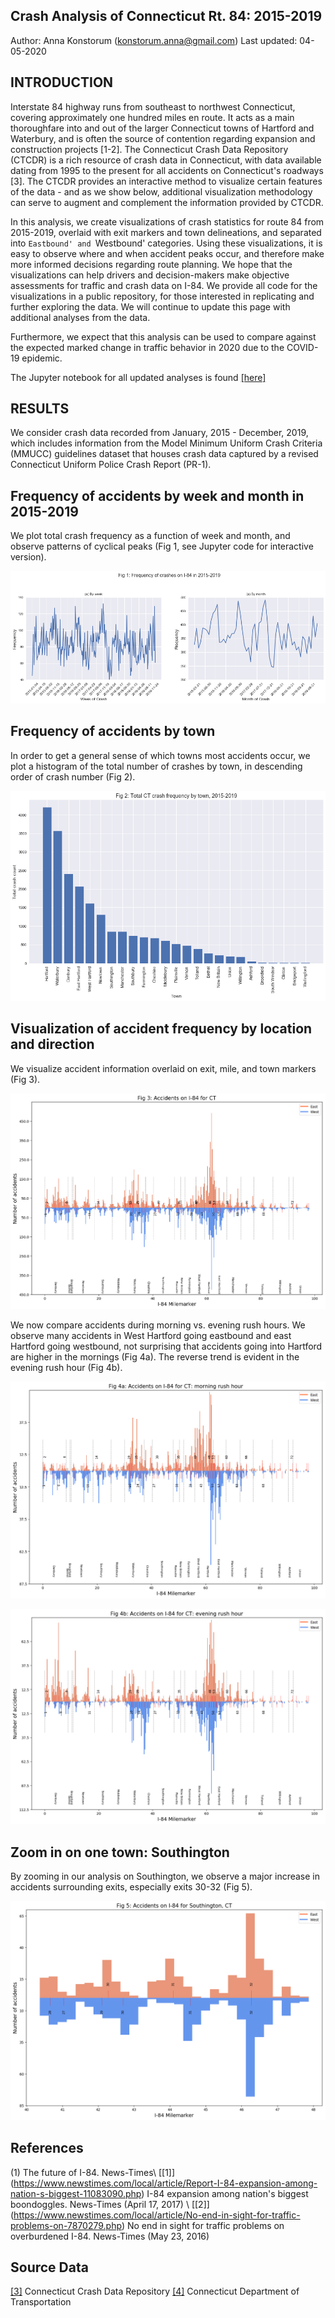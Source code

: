 Crash Analysis of Connecticut Rt. 84: 2015-2019
------------

Author: Anna Konstorum (konstorum.anna@gmail.com)
Last updated: 04-05-2020


INTRODUCTION
------------
Interstate 84 highway runs from southeast to northwest Connecticut, covering approximately one hundred miles en route.  It acts as a main thoroughfare into and out of the larger Connecticut towns of Hartford and Waterbury, and is often the source of contention regarding expansion and construction projects [1-2].  The Connecticut Crash Data Repository (CTCDR) is a rich resource of crash data in Connecticut, with data available dating from 1995 to the present for all accidents on Connecticut's roadways [3].  The CTCDR provides an interactive method to visualize certain features of the data - and as we show below, additional visualization methodology can serve to augment and complement the information provided by CTCDR.

In this analysis, we create visualizations of crash statistics for route 84 from 2015-2019, overlaid with exit markers and town delineations, and separated into `Eastbound' and `Westbound' categories.  Using these visualizations, it is easy to observe where and when accident peaks occur, and therefore make more informed decisions regarding route planning.  We hope that the visualizations can help drivers and decision-makers make objective assessments for traffic and crash data on I-84.  We provide all code for the visualizations in a public repository, for those interested in replicating and further exploring the data.  We will continue to update this page with additional analyses from the data.

Furthermore, we expect that this analysis can be used to compare against the expected marked change in traffic behavior in 2020 due to the COVID-19 epidemic.

The Jupyter notebook for all updated analyses is found [[here]](https://github.com/akonstodata/CT_crash_analysis/blob/master/code/CT84_Analysis_2015_2019_v2.ipynb)

RESULTS
------------

We consider crash data recorded from January, 2015 - December, 2019, which includes information from the Model Minimum Uniform Crash Criteria (MMUCC) guidelines dataset that houses crash data captured by a revised Connecticut Uniform Police Crash Report (PR-1).


Frequency of accidents by week and month in 2015-2019
------------

We plot total crash frequency as a function of week and month, and observe patterns of cyclical peaks (Fig 1, see Jupyter code for interactive version).

![](https://github.com/akonstodata/CT_crash_analysis/blob/master/results/Fig_1_totalfreq.png)

Frequency of accidents by town
------------

In order to get a general sense of which towns most accidents occur, we plot a histogram of the total number of crashes by town, in descending order of crash number (Fig 2).

![](https://github.com/akonstodata/CT_crash_analysis/blob/master/results/Fig2_bytown.png)


Visualization of accident frequency by location and direction
------------

We visualize accident information overlaid on exit, mile, and town markers (Fig 3).

![](https://github.com/akonstodata/CT_crash_analysis/blob/master/results/Fig3_vis.png)

We now compare accidents during morning vs. evening rush hours.  We observe many accidents in West Hartford going eastbound and east Hartford going westbound, not surprising that accidents going into Hartford are higher in the mornings (Fig 4a).  The reverse trend is evident in the evening rush hour (Fig 4b).

![](https://github.com/akonstodata/CT_crash_analysis/blob/master/results/Fig4a_vis_rush_morn.png)

![](https://github.com/akonstodata/CT_crash_analysis/blob/master/results/Fig4b_vis_rush_eve.png)


Zoom in on one town: Southington
------------

By zooming in our analysis on Southington, we observe a major increase in accidents surrounding exits, especially exits 30-32 (Fig 5).

![](https://github.com/akonstodata/CT_crash_analysis/blob/master/results/Fig5_vis_southington.png)

References
------------

(1) The future of I-84. News-Times\\
[[1]] (https://www.newstimes.com/local/article/Report-I-84-expansion-among-nation-s-biggest-11083090.php)  I-84 expansion among nation's biggest boondoggles.  News-Times (April 17, 2017) \\
[[2]] (https://www.newstimes.com/local/article/No-end-in-sight-for-traffic-problems-on-7870279.php) No end in sight for traffic problems on overburdened I-84.  News-Times (May 23, 2016)

Source Data
------------
[[3]](https://ctcrash.uconn.edu/) Connecticut Crash Data Repository
[[4]](https://portal.ct.gov/dot) Connecticut Department of Transportation


